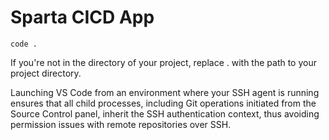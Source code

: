 # Sparta CICD App

`code .`

If you're not in the directory of your project, replace . with the path to your project directory.

Launching VS Code from an environment where your SSH agent is running ensures that all child processes, including Git operations initiated from the Source Control panel, inherit the SSH authentication context, thus avoiding permission issues with remote repositories over SSH.